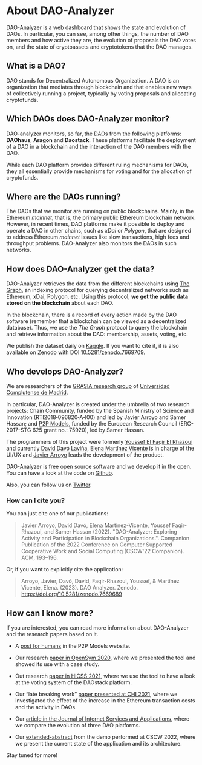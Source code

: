 # About DAO-Analyzer

DAO-Analyzer is a web dashboard that shows the state and evolution of
DAOs. In particular, you can see, among other things, the number of DAO
members and how active they are, the evolution of proposals the DAO
votes on, and the state of cryptoassets and cryptotokens that the DAO
manages.

## What is a DAO?

DAO stands for Decentralized Autonomous Organization. A DAO is an
organization that mediates through blockchain and that enables new ways
of collectively running a project, typically by voting proposals and
allocating cryptofunds.

## Which DAOs does DAO-Analyzer monitor?

DAO-analyzer monitors, so far, the DAOs from the following platforms:
**DAOhaus**, **Aragon** and **Daostack**. These platforms facilitate the
deployment of a DAO in a blockchain and the interaction of the DAO
members with the DAO.

While each DAO platform provides different ruling mechanisms for DAOs,
they all essentially provide mechanisms for voting and for the
allocation of cryptofunds.

## Where are the DAOs running?

The DAOs that we monitor are running on public blockchains. Mainly, in
the Ethereum *mainnet*, that is, the primary public Ethereum blockchain
network. However, in recent times, DAO platforms make it possible to
deploy and operate a DAO in other chains, such as *xDai* or *Polygon*,
that are designed to address Ethereum *mainnet* issues like slow
transactions, high fees and throughput problems. DAO-Analyzer also
monitors the DAOs in such networks.

## How does DAO-Analyzer get the data?

DAO-Analyzer retrieves the data from the different blockchains using
[The Graph](https://thegraph.com), an indexing protocol for
querying decentralized networks such as Ethereum, xDai, Polygon, etc.
Using this protocol, **we get the public data stored on the blockchain**
about each DAO.

In the blockchain, there is a record of every action made by the DAO
software (remember that a blockchain can be viewed as a decentralized
database). Thus, we use the *The Graph* protocol to query the blockchain
and retrieve information about the DAO: membership, assets, voting, etc.

We publish the dataset daily on [Kaggle](https://www.kaggle.com/datasets/daviddavo/dao-analyzer). If you want to cite it, 
it is also available on Zenodo with DOI [10.5281/zenodo.7669709](https://doi.org/10.5281/zenodo.7669709).

## Who develops DAO-Analyzer?

We are researchers of the [GRASIA research
group](http://grasia.fdi.ucm.es/) of [Universidad Complutense de
Madrid](https://www.ucm.es/).

In particular, DAO-Analyzer is created under the umbrella of two
research projects: Chain Community, funded by the Spanish Ministry of
Science and Innovation (RTI2018‐096820‐A‐I00) and led by Javier Arroyo
and Samer Hassan; and [P2P Models](https://p2pmodels.eu/), funded
by the European Research Council (ERC-2017-STG 625 grant no.: 75920),
led by Samer Hassan.

The programmers of this project were formerly [Youssef El Faqir El
Rhazoui](https://github.com/FRYoussef) and currently [David Davó
Laviña](https://github.com/daviddavo), [Elena Martínez Vicente](https://www.linkedin.com/in/elenamartinezvicente/) is in
charge of the UI/UX and [Javier Arroyo](https://scholar.google.es/citations?hl=en&user=XnLmmE8AAAAJ) leads the development of the
product.

DAO-Analyzer is free open source software and we develop it in the open.
You can have a look at the code on
[Github](https://github.com/Grasia/dao-analyzer).

Also, you can follow us on [Twitter](https://twitter.com/p2pmod).

### How can I cite you?

You can just cite one of our publications:

> Javier Arroyo, David Davó, Elena Martínez-Vicente, Youssef Faqir-Rhazoui, and Samer Hassan (2022). "DAO-Analyzer: Exploring Activity and Participation in Blockchain Organizations.". Companion Publication of the 2022 Conference on Computer Supported Cooperative Work and Social Computing (CSCW'22 Companion). ACM, 193–196.

Or, if you want to explicitly cite the application:

> Arroyo, Javier, Davó, David, Faqir-Rhazoui, Youssef, & Martínez Vicente, Elena. (2023). DAO Analyzer. Zenodo. https://doi.org/10.5281/zenodo.7669689


## How can I know more?

If you are interested, you can read more information about DAO-Analyzer
and the research papers based on it.

-   A [post for humans](https://www.google.com/url?q=https://p2pmodels.eu/dao-analyzer-a-tool-to-monitor-dao-activity/&sa=D&source=docs&ust=1651506831958697&usg=AOvVaw3vYMxYsphZ98n1VxgHzY2u) in the P2P Models website.

-   Our research [paper in OpenSym 2020](https://opensym.org/wp-content/uploads/2020/08/os20-paper-a11-el-faqir.pdf), where we presented the tool and showed its use with a case study.

-   Out research [paper in HICSS 2021](https://scholarspace.manoa.hawaii.edu/bitstream/10125/71296/0543.pdf), where we use the tool to have a look at the voting system of the DAOstack platform.

-   Our “late breaking work” [paper presented at CHI 2021](https://dl.acm.org/doi/pdf/10.1145/3411763.3451755?casa_token=cU40LWnMO0EAAAAA:608tLS07Ya0KuhrBXihSSCRqMV72jDOu0XfP3jXnH64z4c2glcY43w69feOikee4t2oxoQ4doxAFjg), where we investigated the effect of the increase in the Ethereum transaction costs and the activity in DAOs.

-   Our [article in the Journal of Internet Services and Applications](https://jisajournal.springeropen.com/articles/10.1186/s13174-021-00139-6), where we compare the evolution of three DAO platforms.

-   Our [extended-abstract](https://doi.org/10.1145/3500868.3559707) from the demo performed at CSCW 2022, where we present the current state of the application and its architecture.

Stay tuned for more!
